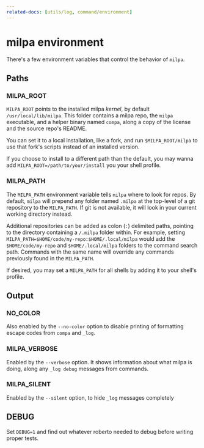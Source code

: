 ```yaml
---
related-docs: [utils/log, command/environment]
---
```


# milpa environment

There's a few environment variables that control the behavior of `milpa`.

## Paths

### MILPA_ROOT

`MILPA_ROOT` points to the installed milpa _kernel_, by default `/usr/local/lib/milpa`. This folder contains a milpa repo, the `milpa` executable, and a helper binary named `compa`, along a copy of the license and the source repo's README.

You can set it to a local installation, like a fork, and run `$MILPA_ROOT/milpa` to use that fork's scripts instead of an installed version.

If you choose to install to a different path than the default, you may wanna add `MILPA_ROOT=/path/to/your/install` you your shell profile.

### MILPA_PATH

The `MILPA_PATH` environment variable tells `milpa` where to look for repos. By default, `milpa` will prepend any folder named `.milpa` at the top-level of a git repository to the `MILPA_PATH`. If git is not available, it will look in your current working directory instead.

Additional repositories can be added as colon (`:`) delimited paths, pointing to the directory containing a `/.milpa` folder within. For example, setting `MILPA_PATH=$HOME/code/my-repo:$HOME/.local/milpa` would add the `$HOME/code/my-repo` and `$HOME/.local/milpa` folders to the command search path. Commands with the same name will override any commands previously found in the `MILPA_PATH`.

If desired, you may set a `MILPA_PATH` for all shells by adding it to your shell's profile.

## Output

### NO_COLOR

Also enabled by the `--no-color` option to disable printing of formatting escape codes from `compa` and `_log`.

### MILPA_VERBOSE

Enabled by the `--verbose` option. It shows information about what milpa is doing, along any `_log debug` messages from commands.

### MILPA_SILENT

Enabled by the `--silent` option, to hide `_log` messages completely

## DEBUG

Set `DEBUG=1` and find out whatever roberto needed to debug before writing proper tests.
